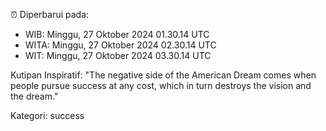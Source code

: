 ⏰ Diperbarui pada:
- WIB: Minggu, 27 Oktober 2024 01.30.14 UTC
- WITA: Minggu, 27 Oktober 2024 02.30.14 UTC
- WIT: Minggu, 27 Oktober 2024 03.30.14 UTC

Kutipan Inspiratif:
"The negative side of the American Dream comes when people pursue success at any cost, which in turn destroys the vision and the dream."


Kategori: success

